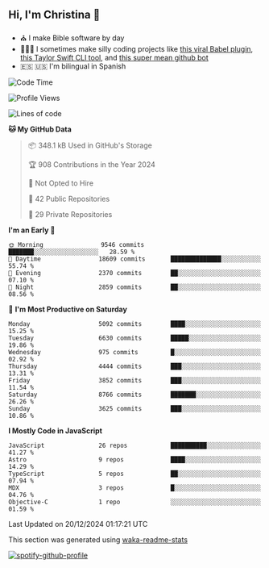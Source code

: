 ## Hi, I'm Christina 👋

- ⛪️ I make Bible software by day
- 👩🏼‍💻 I sometimes make silly coding projects like [this viral Babel plugin](https://www.instagram.com/reel/Cxvwz76vBus/), [this Taylor Swift CLI tool](https://github.com/christina-de-martinez/swift-commits), and [this super mean github bot](https://github.com/christina-de-martinez/roast-my-code)
- 🇪🇸 🇺🇸 I'm bilingual in Spanish

<!--START_SECTION:waka-->
![Code Time](http://img.shields.io/badge/Code%20Time-44%20hrs%2031%20mins-blue)

![Profile Views](http://img.shields.io/badge/Profile%20Views-0-blue)

![Lines of code](https://img.shields.io/badge/From%20Hello%20World%20I%27ve%20Written-21.8%20million%20lines%20of%20code-blue)

**🐱 My GitHub Data** 

> 📦 348.1 kB Used in GitHub's Storage 
 > 
> 🏆 908 Contributions in the Year 2024
 > 
> 🚫 Not Opted to Hire
 > 
> 📜 42 Public Repositories 
 > 
> 🔑 29 Private Repositories 
 > 
**I'm an Early 🐤** 

```text
🌞 Morning                9546 commits        ███████░░░░░░░░░░░░░░░░░░   28.59 % 
🌆 Daytime                18609 commits       ██████████████░░░░░░░░░░░   55.74 % 
🌃 Evening                2370 commits        ██░░░░░░░░░░░░░░░░░░░░░░░   07.10 % 
🌙 Night                  2859 commits        ██░░░░░░░░░░░░░░░░░░░░░░░   08.56 % 
```
📅 **I'm Most Productive on Saturday** 

```text
Monday                   5092 commits        ████░░░░░░░░░░░░░░░░░░░░░   15.25 % 
Tuesday                  6630 commits        █████░░░░░░░░░░░░░░░░░░░░   19.86 % 
Wednesday                975 commits         █░░░░░░░░░░░░░░░░░░░░░░░░   02.92 % 
Thursday                 4444 commits        ███░░░░░░░░░░░░░░░░░░░░░░   13.31 % 
Friday                   3852 commits        ███░░░░░░░░░░░░░░░░░░░░░░   11.54 % 
Saturday                 8766 commits        ███████░░░░░░░░░░░░░░░░░░   26.26 % 
Sunday                   3625 commits        ███░░░░░░░░░░░░░░░░░░░░░░   10.86 % 
```


**I Mostly Code in JavaScript** 

```text
JavaScript               26 repos            ██████████░░░░░░░░░░░░░░░   41.27 % 
Astro                    9 repos             ████░░░░░░░░░░░░░░░░░░░░░   14.29 % 
TypeScript               5 repos             ██░░░░░░░░░░░░░░░░░░░░░░░   07.94 % 
MDX                      3 repos             █░░░░░░░░░░░░░░░░░░░░░░░░   04.76 % 
Objective-C              1 repo              ░░░░░░░░░░░░░░░░░░░░░░░░░   01.59 % 
```




 Last Updated on 20/12/2024 01:17:21 UTC
<!--END_SECTION:waka-->

This section was generated using [waka-readme-stats](https://github.com/anmol098/waka-readme-stats)

[![spotify-github-profile](https://spotify-github-profile.kittinanx.com/api/view?uid=1228436873&cover_image=true&theme=default&show_offline=false&background_color=121212&interchange=false&bar_color=53b14f&bar_color_cover=false)](https://spotify-github-profile.kittinanx.com/api/view?uid=1228436873&redirect=true)